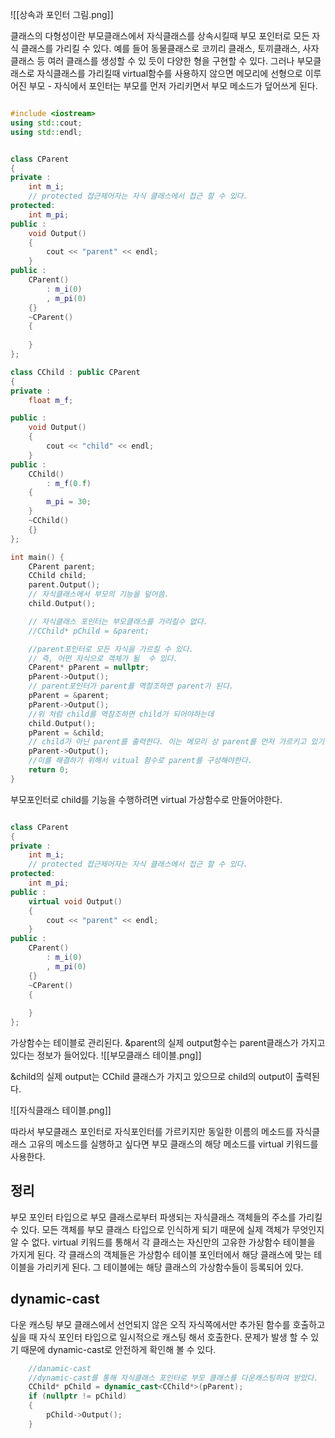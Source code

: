 
![[상속과 포인터 그림.png]]

클래스의 다형성이란 부모클래스에서 자식클래스를 상속시킬때 부모 포인터로 모든 자식 클래스를 가리킬 수 있다. 
예를 들어 동물클래스로 코끼리 클래스, 토끼클래스, 사자 클래스 등 여러 클래스를 생성할 수 있 듯이 다양한 형을 구현할 수 있다. 
그러나 부모클래스로 자식클래스를 가리킬때 virtual함수를 사용하지 않으면 메모리에 선형으로 이루어진 부모 - 자식에서 포인터는 부모를 먼저 가리키면서 부모 메소드가 덮어쓰게 된다.
```cpp

#include <iostream>
using std::cout;
using std::endl;


class CParent
{
private : 
	int m_i;
	// protected 접근제어자는 자식 클래스에서 접근 할 수 있다.
protected:
	int m_pi;
public :
	void Output()
	{
		cout << "parent" << endl;
	}
public :
	CParent()
		: m_i(0)
		, m_pi(0)
	{}
	~CParent()
	{
	
	}
};

class CChild : public CParent
{
private :
	float m_f;

public :
	void Output()
	{
		cout << "child" << endl;
	}
public :
	CChild()
		: m_f(0.f)
	{
		m_pi = 30;
	}
	~CChild()
	{}
};

int main() {
	CParent parent;
	CChild child;
	parent.Output();
	// 자식클래스에서 부모의 기능을 덮어씀.
	child.Output();

	// 자식클래스 포인터는 부모클래스를 가리킬수 없다.
	//CChild* pChild = &parent;

	//parent포인터로 모든 자식을 가르킬 수 있다.
	// 즉, 어떤 자식으로 객체가 될  수 있다.
	CParent* pParent = nullptr;
	pParent->Output(); 
	// parent포인터가 parent를 역참조하면 parent가 된다.
	pParent = &parent;
	pParent->Output();
	//위 처럼 child를 역참조하면 child가 되어야하는데 
	child.Output();
	pParent = &child;
	// child가 아닌 parent를 출력한다. 이는 메모리 상 parent를 먼저 가르키고 있기 때문이다.
	pParent->Output();
	//이를 해결하기 위해서 vitual 함수로 parent를 구성해야한다.
	return 0;
}
```


부모포인터로 child를 기능을 수행하려면 virtual 가상함수로 만들어야한다.
```cpp

class CParent
{
private : 
	int m_i;
	// protected 접근제어자는 자식 클래스에서 접근 할 수 있다.
protected:
	int m_pi;
public :
	virtual void Output()
	{
		cout << "parent" << endl;
	}
public :
	CParent()
		: m_i(0)
		, m_pi(0)
	{}
	~CParent()
	{
	
	}
};
```

가상함수는 테이블로 관리된다.
&parent의 실제 output함수는 parent클래스가 가지고 있다는 정보가 들어있다.
![[부모클래스 테이블.png]]

&child의 실제 output는 CChild 클래스가 가지고 있으므로 child의 output이 출력된다.

![[자식클래스 테이블.png]]

따라서 부모클래스 포인터로 자식포인터를 가르키지만 동일한 이름의 메소드를 자식클래스 고유의 메소드를 실행하고 싶다면 부모 클래스의 해당 메소드를 virtual 키워드를 사용한다.

## 정리
부모 포인터 타입으로 부모 클래스로부터 파생되는 자식클래스 객체들의 주소를 가리킬 수 있다. 
모든 객체를 부모 클래스 타입으로 인식하게 되기 때문에 실제 객체가 무엇인지 알 수 없다.
virtual 키워드를 통해서 각 클래스는 자신만의 고유한 가상함수 테이블을 가지게 된다.
각 클래스의 객체들은 가상함수 테이블 포인터에서 해당 클래스에 맞는 테이블을 가리키게 된다.
그 테이블에는 해당 클래스의 가상함수들이 등록되어 있다.


## dynamic-cast
다운 캐스팅
부모 클래스에서 선언되지 않은 오직 자식쪽에서만 추가된 함수를 호출하고 싶을 때 자식 포인터 타입으로 일시적으로 캐스팅 해서 호출한다.
문제가 발생 할 수 있기 때문에 dynamic-cast로 안전하게 확인해 볼 수 있다.
```cpp
	//danamic-cast
	//dynamic-cast를 통해 자식클래스 포인터로 부모 클래스를 다운캐스팅하여 받았다.
	CChild* pChild = dynamic_cast<CChild*>(pParent);
	if (nullptr != pChild)
	{
		pChild->Output();
	}

```